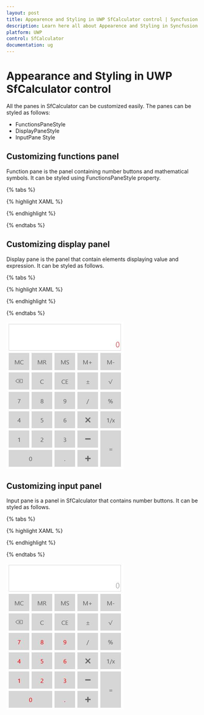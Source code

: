 ```yaml
---
layout: post
title: Appearence and Styling in UWP SfCalculator control | Syncfusion
description: Learn here all about Appearence and Styling in Syncfusion UWP SfCalculator control, its elements and more.
platform: UWP
control: SfCalculator
documentation: ug
---
```


# Appearance and Styling in UWP SfCalculator control

All the panes in SfCalculator can be customized easily. The panes can be styled as follows:

* FunctionsPaneStyle 
* DisplayPaneStyle
* InputPane Style

## Customizing functions panel

Function pane is the panel containing number buttons and mathematical symbols. It can be styled using FunctionsPaneStyle property.

{% tabs %}

{% highlight XAML %}

<Style TargetType="input:FunctionsPane">

<Setter Property="Foreground" Value="Red"/>

</Style>       

{% endhighlight %}

{% endtabs %}

## Customizing display panel

Display pane is the panel that contain elements displaying value and expression. It can be styled as follows.

{% tabs %}

{% highlight XAML %}

<Style TargetType="input:DisplayPane">

<Setter Property="Foreground" Value="Red"/>

<Setter Property="FontSize" Value="20"/>

</Style>

{% endhighlight %}

{% endtabs %}

![SfCalculator-images8](SfCalculator-images/SfCalculator-img8.jpeg)

## Customizing input panel

Input pane is a panel in SfCalculator that contains number buttons. It can be styled as follows.

{% tabs %}

{% highlight XAML %}

<Style TargetType="input:DisplayPane">

<Setter Property="Foreground" Value="Red"/>
   
<Setter Property="FontSize" Value="20"/>
   
</Style>


{% endhighlight %}

{% endtabs %}

![SfCalculator-images9](SfCalculator-images/SfCalculator-img9.jpeg)